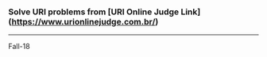 ### Solve URI problems from [URI Online Judge Link] (https://www.urionlinejudge.com.br/) 
---------------
Fall-18
